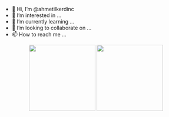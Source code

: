 - 👋 Hi, I’m @ahmetilkerdinc
- 👀 I’m interested in ...
- 🌱 I’m currently learning ...
- 💞️ I’m looking to collaborate on ...
- 📫 How to reach me ...

<p align="center">
      <img height="180em" src="https://github-readme-stats.vercel.app/api?username=KULLANICI-İSMİ&theme=TEMA-İSMİ&show_icons=true&count_private=true)"/>
      <img height="180em" src="https://github-readme-stats-eight-theta.vercel.app/api/top-langs/?username=KULLANICI-İSMİ&layout=compact&langs_count=8&theme=TEMA-İSMİ"/>
</p>
